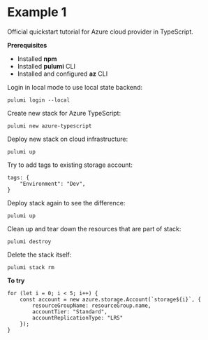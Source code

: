 # Example 1

Official quickstart tutorial for Azure cloud provider in TypeScript. 

__Prerequisites__
- Installed __npm__
- Installed __pulumi__ CLI
- Installed and configured __az__ CLI

Login in local mode to use local state backend:
```
pulumi login --local
```

Create new stack for Azure TypeScript:
```
pulumi new azure-typescript
```

Deploy new stack on cloud infrastructure:
```
pulumi up
```

Try to add tags to existing storage account:
```
tags: {
    "Environment": "Dev",
}
```

Deploy stack again to see the difference:
```
pulumi up
```

Clean up and tear down the resources that are part of stack:
```
pulumi destroy
```

Delete the stack itself:
```
pulumi stack rm
```

__To try__

```
for (let i = 0; i < 5; i++) {
    const account = new azure.storage.Account(`storage${i}`, {
        resourceGroupName: resourceGroup.name,
        accountTier: "Standard",
        accountReplicationType: "LRS"
    });    
}
```